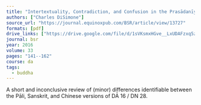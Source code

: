 ```yaml
---
title: "Intertextuality, Contradiction, and Confusion in the Prasādanīya-sūtra, Sampasādanīya-sutta, and 自歡喜經 (Zì huānxǐ jīng)"
authors: ["Charles DiSimone"]
source_url: "https://journal.equinoxpub.com/BSR/article/view/13727"
formats: [pdf]
drive_links: ["https://drive.google.com/file/d/1sVKsmxHGve__LxUDAFzxq5z3nddc8NIw/view?usp=drivesdk"]
journal: bsr
year: 2016
volume: 33
pages: "141--162"
course: da
tags:
  - buddha
---
```


A short and inconclusive review of (minor) differences identifiable between the Pāli, Sanskrit, and Chinese versions of DĀ 16 / DN 28.

